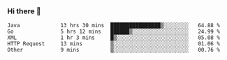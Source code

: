 ### Hi there 👋

<!--
**urzz/urzz** is a ✨ _special_ ✨ repository because its `README.md` (this file) appears on your GitHub profile.

Here are some ideas to get you started:

- 🔭 I’m currently working on ...
- 🌱 I’m currently learning ...
- 👯 I’m looking to collaborate on ...
- 🤔 I’m looking for help with ...
- 💬 Ask me about ...
- 📫 How to reach me: ...
- 😄 Pronouns: ...
- ⚡ Fun fact: ...
-->

<!--START_SECTION:waka-->

```text
Java             13 hrs 30 mins  ████████████████▒░░░░░░░░   64.88 %
Go               5 hrs 12 mins   ██████▒░░░░░░░░░░░░░░░░░░   24.99 %
XML              1 hr 3 mins     █▒░░░░░░░░░░░░░░░░░░░░░░░   05.08 %
HTTP Request     13 mins         ▒░░░░░░░░░░░░░░░░░░░░░░░░   01.06 %
Other            9 mins          ▒░░░░░░░░░░░░░░░░░░░░░░░░   00.76 %
```

<!--END_SECTION:waka-->

